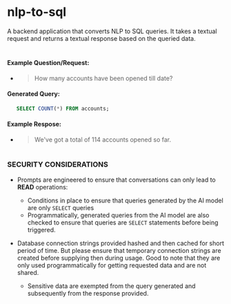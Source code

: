 # nlp-to-sql

A backend application that converts NLP to SQL queries. It takes a textual request and returns a textual response based on the queried data.

#

#### Example Question/Request:

- > How many accounts have been opened till date?

#### Generated Query:

```sql
   SELECT COUNT(*) FROM accounts;
```

#### Example Respose:

- > We've got a total of 114 accounts opened so far.

#

### SECURITY CONSIDERATIONS

- Prompts are engineered to ensure that conversations can only lead to **READ** operations:

  - Conditions in place to ensure that queries generated by the AI model are only `SELECT` queries
  - Programmatically, generated queries from the AI model are also checked to ensure that queries  are `SELECT` statements before being triggered.

- Database connection strings provided hashed and then cached for short period of time. But please ensure that temporary connection strings are created before supplying then during usage. Good to note that they are only used programmatically for getting requested data and are not shared.
  - Sensitive data are exempted from the query generated and subsequently from the response provided.
